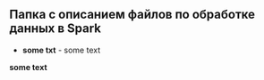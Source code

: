 ## Папка с описанием файлов по обработке данных в Spark

- **some txt** - some text

<b>some text</b>